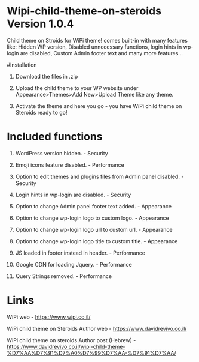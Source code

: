 # Wipi-child-theme-on-steroids Version 1.0.4
Child theme on Stroids for WiPi theme! comes built-in with many features like: Hidden WP version, Disabled unnecessary functions,  login hints in wp-login are disabled, Custom Admin footer text and many more features...

#Installation
1) Download the files in .zip

2) Upload the child theme to your WP website under Appearance>Themes>Add New>Upload Theme like any theme.

3) Activate the theme and here you go - you have WiPi child theme on Steroids ready to go!

# Included functions

1. WordPress version hidden. - Security

2. Emoji icons feature disabled. - Performance 

3. Option to edit themes and plugins files from Admin panel disabled. - Security

4. Login hints in wp-login are disabled. - Security

5. Option to change Admin panel footer text added. - Appearance

6. Option to change wp-login logo to custom logo. - Appearance

7. Option to change wp-login logo url to custom url. - Appearance

8. Option to change wp-login logo title to custom title. - Appearance

9. JS loaded in footer instead in header. - Performance 

10. Google CDN for loading Jquery. - Performance 

11. Query Strings removed. - Performance 

# Links
WiPi web - https://www.wipi.co.il/

WiPi child theme on Steroids Author web - https://www.davidrevivo.co.il/

WiPi child theme on steroids Author post (Hebrew) - https://www.davidrevivo.co.il/wipi-child-theme-%D7%AA%D7%91%D7%A0%D7%99%D7%AA-%D7%91%D7%AA/



